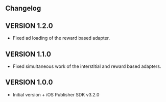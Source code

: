 ## Changelog

## VERSION 1.2.0
* Fixed ad loading of the reward based adapter.

## VERSION 1.1.0
* Fixed simultaneous work of the interstitial and reward based adapters.

## VERSION 1.0.0
* Initial version + iOS Publisher SDK v3.2.0
